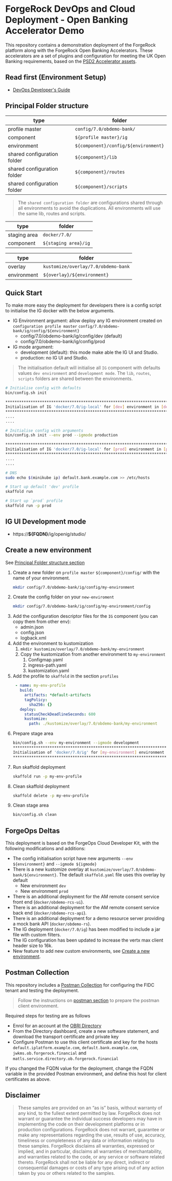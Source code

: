 # ForgeRock DevOps and Cloud Deployment - Open Banking Accelerator Demo

This repository contains a demonstration deployment of the ForgeRock platform along with the ForgeRock Open Banking Accelerators. These accelerators are a set of plugins and configuration for meeting the UK Open Banking requirements, based on the [PSD2 Accelerator assets](https://github.com/ForgeRock/PSD2-Accelerators/tree/OpenBankingAccelerators).

## Read first (Environment Setup)
- [DevOps Developer's Guide](https://backstage.forgerock.com/docs/forgeops/7/index-forgeops.html)

## Principal Folder structure

| type | folder |
|--- | ---|
| profile master | `config/7.0/obdemo-bank/` |
| component | `${profile master}/ig` |
| environment | `${component}/config/${environment}` |
| shared configuration folder | `${component}/lib` |
| shared configuration folder | `${component}/routes` |
| shared configuration folder | `${component}/scripts` |
> The `shared configuration folder` are configurations shared through all environments to avoid the duplications.
> All environments will use the same lib, routes and scripts.

| type | folder |
|---|---|
| staging area | `docker/7.0/` |
| component | `${staging area}/ig` |

| type | folder |
| --- | --- |
| overlay | `kustomize/overlay/7.0/obdemo-bank` |
| environment | `${overlay}/${environment}` |

## Quick Start
To make more easy the deployment for developers there is a config script to initialise the IG docker with the below arguments.
- IG Environment argument: allow deploy any IG environment created on `configuration profile master` `config/7.0/obdemo-bank/ig/config/${environment}`
  - config/7.0/obdemo-bank/ig/config/dev (default)
  - config/7.0/obdemo-bank/ig/config/prod
- IG mode argument:
    - development (default): this mode make able the IG UI and Studio.
    - production: no IG UI and Studio.
> The initialisation default will initialise all `IG` component with defaults values `dev environment` and `development mode`.
> The `lib`, `routes`, `scripts` folders are shared between the environments.
```bash
# Initialise config with defaults
bin/config.sh init

**************************************************************************************
Initialisation of IG 'docker/7.0/ig-local' for [dev] environment in [development] mode
**************************************************************************************
....
....
```
```bash
# Initialise config with arguments
bin/config.sh init --env prod --igmode production

**************************************************************************************
Initialisation of IG 'docker/7.0/ig-local' for [prod] environment in [production] mode
**************************************************************************************
....
....
```
```bash
# DNS
sudo echo $(minikube ip) default.bank.example.com >> /etc/hosts
```
```bash
# Start up default 'dev' profile 
skaffold run 
```
```bash
# Start up `prod` profile
skaffold run -p prod
```
## IG UI Development mode
- https://**${FQDN}**/ig/openig/studio/

## Create a new environment
See [Principal Folder structure section](#principal-folder-structure)
1. Create a new folder on `profile master` `${component}/config/` with the name of your environment.
   ```bash
   mkdir config/7.0/obdemo-bank/ig/config/my-environment
   ```
1. Create the config folder on your `new-enviroment`
   ```bash
   mkdir config/7.0/obdemo-bank/ig/config/my-environment/config
   ```
1. Add the configuration descriptor files for the `IG` component (you can copy them from other env):
    - admin.json
    - config.json
    - logback.xml
1. Add the environment to kustomization
   1. `mkdir kustomize/overlay/7.0/obdemo-bank/my-environment`
   1. Copy the kustomization from another environment to `my-environment`
      1. Configmap.yaml
      1. ingress-path.yaml
      1. kustomization.yaml
1. Add the profile to `skaffold` in the section `profiles`
   ```yaml
    - name: my-env-profile
      build:
        artifacts: *default-artifacts
        tagPolicy:
          sha256: {}
      deploy:
        statusCheckDeadlineSeconds: 600
        kustomize:
          path: ./kustomize/overlay/7.0/obdemo-bank/my-environment
   ```
1. Prepare stage area
    ```bash
    bin/config.sh --env my-environment --igmode development
    ****************************************************************************************
    Initialisation of 'docker/7.0/ig' for [my-environment] environment in [development] mode
    ****************************************************************************************
    ```
1. Run skaffold deployment
    ```bash
    skaffold run -p my-env-profile
    ```
1. Clean skaffold deployment
    ```bash
    skaffold delete -p my-env-profile
    ```
1. Clean stage area
    ```bash
    bin/config.sh clean
    ```
## ForgeOps Deltas

This deployment is based on the ForgeOps Cloud Developer Kit, with the following modifications and additions:

- The config initialisation script have new arguments `--env ${environment}` and `--igmode ${igmode}`
- There is a new kustomize overlay at `kustomize/overlay/7.0/obdemo-bank/${environment}`. The default `skaffold.yaml` file uses this overlay by default
  - New environment `dev`
  - New environment `prod`
- There is an additional deployment for the AM remote consent service front end (`docker/obdemo-rcs-ui`).
- There is an additional deployment for the AM remote consent service back end (`docker/obdemo-rcs-api`).
- There is an additional deployment for a demo resource server providing a mock bank API (`docker/obdemo-rs`).
- The IG deployment (`docker/7.0/ig`) has been modified to include a jar file with custom filters.
- The IG configuration has been updated to increase the vertx max client header size to 16k.
- New feature to add new custom environments, see [Create a new environment](#create-a-new-environment).

## Postman Collection

This repository includes a [Postman Collection](postman) for configuring the FIDC tenant and testing the deployment. 
> Follow the instructions on [postman section](postman/readme.md) to prepare the postman client environment.

Required steps for testing are as follows

- Enrol for an account at the [OBRI Directory](https://directory.ob.forgerock.financial)
- From the Directory dashboard, create a new software statement, and download the transport certificate and private key
- Configure Postman to use this client certificate and key for the hosts `default.iplatform.example.com`, `default.bank.example.com`, `jwkms.ob.forgerock.financial` and `matls.service.directory.ob.forgerock.financial`

If you changed the FQDN value for the deployment, change the FQDN variable in the provided Postman environment, and define this host for client certificates as above.


## Disclaimer

>These samples are provided on an “as is” basis, without warranty of any kind, to the fullest extent
permitted by law. ForgeRock does not warrant or guarantee the individual success developers
may have in implementing the code on their development platforms or in
production configurations. ForgeRock does not warrant, guarantee or make any representations
regarding the use, results of use, accuracy, timeliness or completeness of any data or
information relating to these samples. ForgeRock disclaims all warranties, expressed or implied, and
in particular, disclaims all warranties of merchantability, and warranties related to the code, or any
service or software related thereto. ForgeRock shall not be liable for any direct, indirect or
consequential damages or costs of any type arising out of any action taken by you or others related
to the samples.


